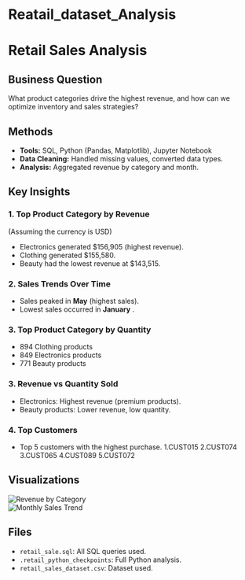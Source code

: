 # Reatail_dataset_Analysis
# Retail Sales Analysis  

## Business Question  
What product categories drive the highest revenue, and how can we optimize inventory and sales strategies?  

## Methods  
- **Tools:** SQL, Python (Pandas, Matplotlib), Jupyter Notebook  
- **Data Cleaning:** Handled missing values, converted data types.  
- **Analysis:** Aggregated revenue by category and month.  

##  Key Insights  

### 1. Top Product Category by Revenue  
(Assuming the currency is USD)
- Electronics generated $156,905 (highest revenue).  
- Clothing generated $155,580.  
- Beauty had the lowest revenue at $143,515.  

### 2. Sales Trends Over Time  
- Sales peaked in **May** (highest sales).  
- Lowest sales occurred in **January** .

### 3. Top Product Category by Quantity
- 894 Clothing products
- 849 Electronics products
- 771 Beauty products

### 3. Revenue vs Quantity Sold  
- Electronics: Highest revenue (premium products).  
- Beauty products: Lower revenue, low quantity.  

### 4. Top Customers  
- Top 5 customers with the highest purchase.
   1.CUST015
   2.CUST074
   3.CUST065
   4.CUST089
   5.CUST072

##  Visualizations  
![Revenue by Category](visuals/revenue_by_month.png)  
![Monthly Sales Trend](visuals/revenue_by_month.png) 

## Files  
- `retail_sale.sql`: All SQL queries used.  
- `.retail_python_checkpoints`: Full Python analysis.  
- `retail_sales_dataset.csv`: Dataset used.  
